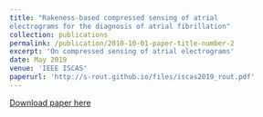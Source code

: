 ```yaml
---
title: "Rakeness-based compressed sensing of atrial
electrograms for the diagnosis of atrial fibrillation"
collection: publications
permalink: /publication/2010-10-01-paper-title-number-2
excerpt: 'On compressed sensing of atrial electrograms'
date: May 2019
venue: 'IEEE ISCAS'
paperurl: 'http://s-rout.github.io/files/iscas2019_rout.pdf'
---
```



[Download paper here](http://s-rout.github.io/files/iscas2019_rout.pdf)
